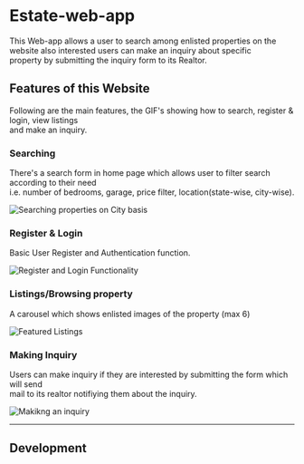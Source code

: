 # Estate-web-app 
This Web-app allows a user to search among enlisted properties on the website also interested users can make an inquiry about specific <br>
property by submitting the inquiry form to its Realtor.

## Features of this Website 
Following are the main features, the GIF's showing how to search, register & login, view listings <br>
and make an inquiry.


### Searching
There's a search form in home page which allows user to filter search according to their need <br>
i.e. number of bedrooms, garage, price filter, location(state-wise, city-wise).

![Searching properties on City basis](https://media.giphy.com/media/izfAzh3cjmQGCphaZp/giphy.gif)

### Register & Login
Basic User Register and Authentication function.<br>

![Register and Login Functionality](https://media.giphy.com/media/f4DNN70CzALpcerwOQ/giphy.gif)

### Listings/Browsing property
A carousel which shows enlisted images of the property (max 6)

![Featured Listings](https://media.giphy.com/media/3MzDKx2fsUfVMrqzl4/giphy.gif)

### Making Inquiry
Users can make inquiry if they are interested by submitting the form which will send <br>
mail to its realtor notifiying them about the inquiry.

![Makikng an inquiry](https://media.giphy.com/media/Djgk9ASrDFpcQnBNUf/giphy.gif)


--- 

## Development 

